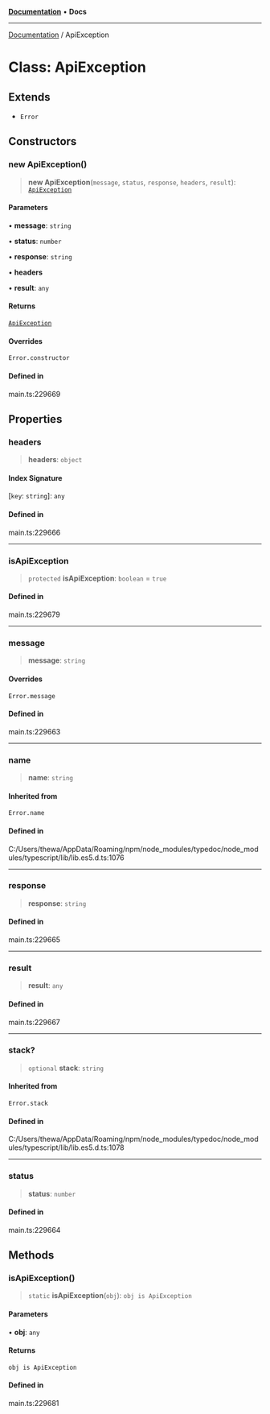 [**Documentation**](../README.md) • **Docs**

***

[Documentation](../globals.md) / ApiException

# Class: ApiException

## Extends

- `Error`

## Constructors

### new ApiException()

> **new ApiException**(`message`, `status`, `response`, `headers`, `result`): [`ApiException`](ApiException.md)

#### Parameters

• **message**: `string`

• **status**: `number`

• **response**: `string`

• **headers**

• **result**: `any`

#### Returns

[`ApiException`](ApiException.md)

#### Overrides

`Error.constructor`

#### Defined in

main.ts:229669

## Properties

### headers

> **headers**: `object`

#### Index Signature

 \[`key`: `string`\]: `any`

#### Defined in

main.ts:229666

***

### isApiException

> `protected` **isApiException**: `boolean` = `true`

#### Defined in

main.ts:229679

***

### message

> **message**: `string`

#### Overrides

`Error.message`

#### Defined in

main.ts:229663

***

### name

> **name**: `string`

#### Inherited from

`Error.name`

#### Defined in

C:/Users/thewa/AppData/Roaming/npm/node\_modules/typedoc/node\_modules/typescript/lib/lib.es5.d.ts:1076

***

### response

> **response**: `string`

#### Defined in

main.ts:229665

***

### result

> **result**: `any`

#### Defined in

main.ts:229667

***

### stack?

> `optional` **stack**: `string`

#### Inherited from

`Error.stack`

#### Defined in

C:/Users/thewa/AppData/Roaming/npm/node\_modules/typedoc/node\_modules/typescript/lib/lib.es5.d.ts:1078

***

### status

> **status**: `number`

#### Defined in

main.ts:229664

## Methods

### isApiException()

> `static` **isApiException**(`obj`): `obj is ApiException`

#### Parameters

• **obj**: `any`

#### Returns

`obj is ApiException`

#### Defined in

main.ts:229681
